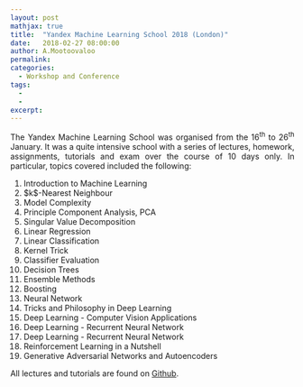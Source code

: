 ```yaml
---
layout: post
mathjax: true
title:  "Yandex Machine Learning School 2018 (London)"
date:   2018-02-27 08:00:00
author: A.Mootoovaloo
permalink:
categories:
  - Workshop and Conference 
tags:
  - 
  -
excerpt:
---
```



<p align="justify">The Yandex Machine Learning School was organised from the 16<sup>th</sup> to 26<sup>th</sup> January. It was a quite intensive school with a series of lectures, homework, assignments, tutorials and exam over the course of 10 days only. In particular, topics covered included the following:</p>

<ol type="1">

<li>
Introduction to Machine Learning
</li>

<li>
$k$-Nearest Neighbour
</li>

<li>
Model Complexity
</li>

<li>
Principle Component Analysis, PCA
</li>

<li>
Singular Value Decomposition
</li>

<li>
Linear Regression
</li>

<li>
Linear Classification
</li>

<li>
Kernel Trick
</li>

<li>
Classifier Evaluation
</li>

<li>
Decision Trees
</li>

<li>
Ensemble Methods
</li>

<li>
Boosting
</li>

<li>
Neural Network
</li>

<li>
Tricks and Philosophy in Deep Learning
</li>

<li>
Deep Learning - Computer Vision Applications
</li>

<li>
Deep Learning - Recurrent Neural Network
</li>

<li>
Deep Learning - Recurrent Neural Network
</li>

<li>
Reinforcement Learning in a Nutshell
</li>

<li>
Generative Adversarial Networks and Autoencoders
</li>

</ol>

<p align="justify">All lectures and tutorials are found on <a href="https://github.com/yandexdataschool/MLatImperial2018">Github</a>.</p>